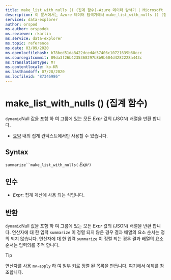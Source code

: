 ```yaml
---
title: make_list_with_nulls () (집계 함수)-Azure 데이터 탐색기 | Microsoft Docs
description: 이 문서에서는 Azure 데이터 탐색기에서 make_list_with_nulls () (집계 함수)에 대해 설명 합니다.
services: data-explorer
author: orspod
ms.author: orspodek
ms.reviewer: rkarlin
ms.service: data-explorer
ms.topic: reference
ms.date: 03/09/2020
ms.openlocfilehash: b78bed51da8422dced4d57406c10721639b68ccc
ms.sourcegitcommit: 09da3f26b4235368297b8b9b604d4282228a443c
ms.translationtype: MT
ms.contentlocale: ko-KR
ms.lasthandoff: 07/28/2020
ms.locfileid: "87346986"
---
```

# <a name="make_list_with_nulls-aggregation-function"></a>make_list_with_nulls () (집계 함수)

`dynamic`Null 값을 포함 하 여 그룹에 있는 모든 *Expr* 값의 (JSON) 배열을 반환 합니다.

* [요약](summarizeoperator.md) 내의 집계 컨텍스트에서만 사용할 수 있습니다.

## <a name="syntax"></a>Syntax

`summarize``make_list_with_nulls(` *Expr*`)`

## <a name="arguments"></a>인수

* *Expr*: 집계 계산에 사용 되는 식입니다.

## <a name="returns"></a>반환

`dynamic`Null 값을 포함 하 여 그룹에 있는 모든 *Expr* 값의 (JSON) 배열을 반환 합니다.
연산자에 대 한 입력 `summarize` 이 정렬 되지 않은 경우 결과 배열의 요소 순서는 정의 되지 않습니다.
연산자에 대 한 입력 `summarize` 이 정렬 되는 경우 결과 배열의 요소 순서는 입력의를 추적 합니다.

> [!TIP]
> 연산자를 사용 [`mv-apply`](./mv-applyoperator.md) 하 여 일부 키로 정렬 된 목록을 만듭니다. [여기](./mv-applyoperator.md#using-the-mv-apply-operator-to-sort-the-output-of-makelist-aggregate-by-some-key)에서 예제를 참조합니다.
